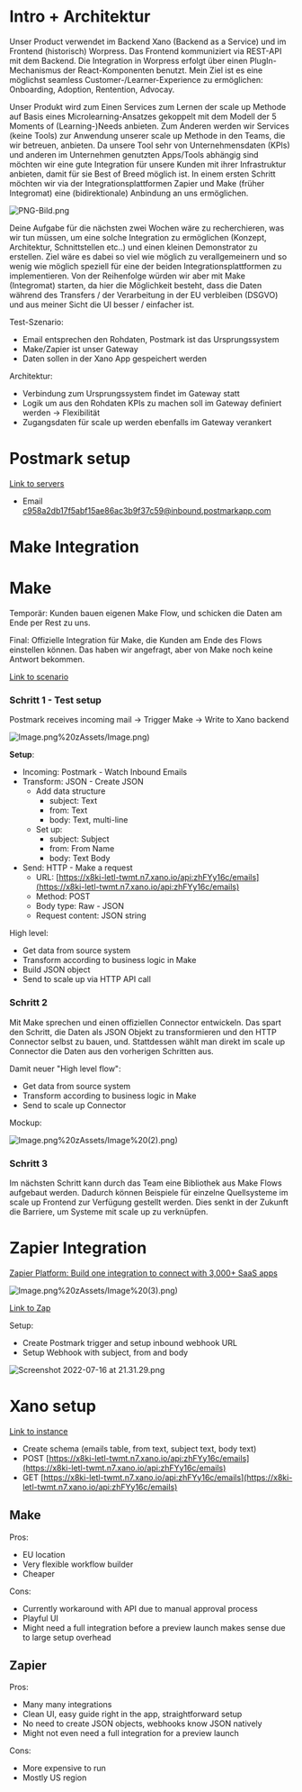 # Intro + Architektur

Unser Product verwendet im Backend Xano (Backend as a Service) und im Frontend (historisch) Worpress. Das Frontend kommuniziert via REST-API mit dem Backend. Die Integration in Worpress erfolgt über einen PlugIn-Mechanismus der React-Komponenten benutzt. Mein Ziel ist es eine möglichst seamless Customer-/Learner-Experience zu ermöglichen: Onboarding, Adoption, Rentention, Advocay.

Unser Produkt wird zum Einen Services zum Lernen der scale up Methode auf Basis eines Microlearning-Ansatzes gekoppelt mit dem Modell der 5 Moments of (Learning-)Needs anbieten. Zum Anderen werden wir Services (keine Tools) zur Anwendung unserer scale up Methode in den Teams, die wir betreuen, anbieten. Da unsere Tool sehr von Unternehmensdaten (KPIs) und anderen im Unternehmen genutzten Apps/Tools abhängig sind möchten wir eine gute Integration für unsere Kunden mit ihrer Infrastruktur anbieten, damit für sie Best of Breed möglich ist. In einem ersten Schritt möchten wir via der Integrationsplattformen Zapier und Make (früher Integromat) eine (bidirektionale) Anbindung an uns ermöglichen.

![PNG-Bild.png](PNG-Bild.png)

Deine Aufgabe für die nächsten zwei Wochen wäre zu recherchieren, was wir tun müssen, um eine solche Integration zu ermöglichen (Konzept, Architektur, Schnittstellen etc..) und einen kleinen Demonstrator zu erstellen. Ziel wäre es dabei so viel wie möglich zu verallgemeinern und so wenig wie möglich speziell für eine der beiden Integrationsplattformen zu implementieren. Von der Reihenfolge würden wir aber mit Make (Integromat) starten, da hier die Möglichkeit besteht, dass die Daten während des Transfers / der Verarbeitung in der EU verbleiben (DSGVO) und aus meiner Sicht die UI besser / einfacher ist.

Test-Szenario:

- Email entsprechen den Rohdaten, Postmark ist das Ursprungssystem
- Make/Zapier ist unser Gateway
- Daten sollen in der Xano App gespeichert werden

Architektur:

- Verbindung zum Ursprungssystem findet im Gateway statt
- Logik um aus den Rohdaten KPIs zu machen soll im Gateway definiert werden → Flexibilität
- Zugangsdaten für scale up werden ebenfalls im Gateway verankert

# Postmark setup

[Link to servers](https://account.postmarkapp.com/servers)

- Email [c958a2db17f5abf15ae86ac3b9f37c59@inbound.postmarkapp.com](c958a2db17f5abf15ae86ac3b9f37c59@inbound.postmarkapp.com)

# Make Integration

# Make

Temporär: Kunden bauen eigenen Make Flow, und schicken die Daten am Ende per Rest zu uns.

Final: Offizielle Integration für Make, die Kunden am Ende des Flows einstellen können. Das haben wir angefragt, aber von Make noch keine Antwort bekommen.

[Link to scenario](https://eu1.make.com/113313/scenarios/404772/edit)

### Schritt 1 - Test setup

Postmark receives incoming mail → Trigger Make → Write to Xano backend

![Image.png](3)%20zAssets/Image.png)

**Setup**:

- Incoming: Postmark - Watch Inbound Emails
- Transform: JSON - Create JSON
   - Add data structure
      - subject: Text
      - from: Text
      - body: Text, multi-line
   - Set up:
      - subject: Subject
      - from: From Name
      - body: Text Body
- Send: HTTP - Make a request
   - URL: [https://x8ki-letl-twmt.n7.xano.io/api:zhFYy16c/emails](https://x8ki-letl-twmt.n7.xano.io/api:zhFYy16c/emails)
   - Method: POST
   - Body type: Raw - JSON
   - Request content: JSON string

High level:

- Get data from source system
- Transform according to business logic in Make
- Build JSON object
- Send to scale up via HTTP API call

### Schritt 2

Mit Make sprechen und einen offiziellen Connector entwickeln. Das spart den Schritt, die Daten als JSON Objekt zu transformieren und den HTTP Connector selbst zu bauen, und. Stattdessen wählt man direkt im scale up Connector die Daten aus den vorherigen Schritten aus.

Damit neuer "High level flow":

- Get data from source system
- Transform according to business logic in Make
- Send to scale up Connector

Mockup:

![Image.png](3)%20zAssets/Image%20(2).png)

### Schritt 3

Im nächsten Schritt kann durch das Team eine Bibliothek aus Make Flows aufgebaut werden. Dadurch können Beispiele für einzelne Quellsysteme im scale up Frontend zur Verfügung gestellt werden. Dies senkt in der Zukunft die Barriere, um Systeme mit scale up zu verknüpfen.

# Zapier Integration

[Zapier Platform: Build one integration to connect with 3,000+ SaaS apps](https://zapier.com/platform)

![Image.png](3)%20zAssets/Image%20(3).png)

[Link to Zap](https://zapier.com/editor/162061221/published)

Setup:

- Create Postmark trigger and setup inbound webhook URL
- Setup Webhook with subject, from and body

![Screenshot 2022-07-16 at 21.31.29.png](Screenshot%202022-07-16%20at%2021.31.29.png)

# Xano setup

[Link to instance](https://x8ki-letl-twmt.n7.xano.io/admin/workspace/17608/dashboard)

- Create schema (emails table, from text, subject text, body text)
- POST [https://x8ki-letl-twmt.n7.xano.io/api:zhFYy16c/emails](https://x8ki-letl-twmt.n7.xano.io/api:zhFYy16c/emails)
- GET [https://x8ki-letl-twmt.n7.xano.io/api:zhFYy16c/emails](https://x8ki-letl-twmt.n7.xano.io/api:zhFYy16c/emails)

## Make

Pros:

- EU location
- Very flexible workflow builder
- Cheaper

Cons:

- Currently workaround with API due to manual approval process
- Playful UI
- Might need a full integration before a preview launch makes sense due to large setup overhead

## Zapier

Pros:

- Many many integrations
- Clean UI, easy guide right in the app, straightforward setup
- No need to create JSON objects, webhooks know JSON natively
- Might not even need a full integration for a preview launch

Cons:

- More expensive to run
- Mostly US region

